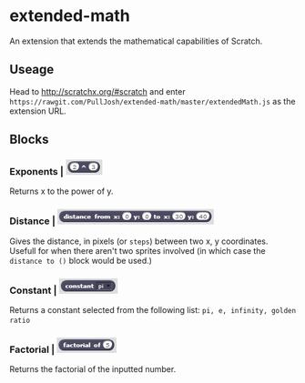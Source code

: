 # extended-math
An extension that extends the mathematical capabilities of Scratch.

## Useage
Head to http://scratchx.org/#scratch and enter `https://rawgit.com/PullJosh/extended-math/master/extendedMath.js` as the extension URL.

## Blocks
### Exponents | ![x ^ y](https://raw.githubusercontent.com/PullJosh/extended-math/master/screenshots/exponent.PNG)
Returns x to the power of y.
### Distance | ![distance from x: a y: b to x: c y: d](https://raw.githubusercontent.com/PullJosh/extended-math/master/screenshots/distance.PNG)
Gives the distance, in pixels (or `steps`) between two x, y coordinates. Usefull for when there aren't two sprites involved (in which case the `distance to ()` block would be used.)
### Constant | ![constant()](https://raw.githubusercontent.com/PullJosh/extended-math/master/screenshots/constant.PNG)
Returns a constant selected from the following list: `pi, e, infinity, golden ratio`
### Factorial | ![factorial of x](https://raw.githubusercontent.com/PullJosh/extended-math/master/screenshots/factorial.PNG)
Returns the factorial of the inputted number.